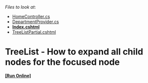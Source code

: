 <!-- default file list -->
*Files to look at*:

* [HomeController.cs](./CS/TreeList_Sample/Controllers/HomeController.cs)
* [DepartmentProvider.cs](./CS/TreeList_Sample/Models/DepartmentProvider.cs)
* **[Index.cshtml](./CS/TreeList_Sample/Views/Home/Index.cshtml)**
* [TreeListPartial.cshtml](./CS/TreeList_Sample/Views/Home/TreeListPartial.cshtml)
<!-- default file list end -->
# TreeList - How to expand all child nodes for the focused node
<!-- run online -->
**[[Run Online]](https://codecentral.devexpress.com/t449199)**
<!-- run online end -->

<br/>


